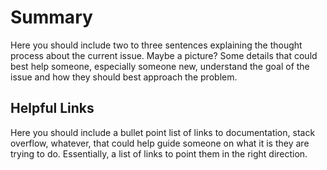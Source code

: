 # Summary

Here you should include two to three sentences explaining the thought process
about the current issue. Maybe a picture? Some details that could best help someone,
especially someone new, understand the goal of the issue and how they should best
approach the problem.

## Helpful Links

Here you should include a bullet point list of links to documentation, stack overflow,
whatever, that could help guide someone on what it is they are trying to do.
Essentially, a list of links to point them in the right direction.
